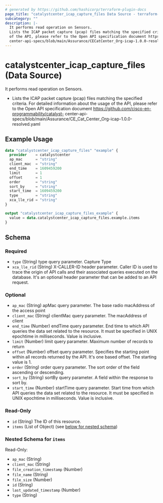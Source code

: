 ```yaml
---
# generated by https://github.com/hashicorp/terraform-plugin-docs
page_title: "catalystcenter_icap_capture_files Data Source - terraform-provider-catalystcenter"
subcategory: ""
description: |-
  It performs read operation on Sensors.
  Lists the ICAP packet capture (pcap) files matching the specified criteria. For detailed information about the usage
  of the API, please refer to the Open API specification document https://github.com/cisco-en-programmability/catalyst-
  center-api-specs/blob/main/Assurance/CECatCenter_Org-icap-1.0.0-resolved.yaml
---
```


# catalystcenter_icap_capture_files (Data Source)

It performs read operation on Sensors.

- Lists the ICAP packet capture (pcap) files matching the specified criteria. For detailed information about the usage
of the API, please refer to the Open API specification document https://github.com/cisco-en-programmability/catalyst-
center-api-specs/blob/main/Assurance/CE_Cat_Center_Org-icap-1.0.0-resolved.yaml

## Example Usage

```terraform
data "catalystcenter_icap_capture_files" "example" {
  provider    = catalystcenter
  ap_mac      = "string"
  client_mac  = "string"
  end_time    = 1609459200
  limit       = 1
  offset      = 1
  order       = "string"
  sort_by     = "string"
  start_time  = 1609459200
  type        = "string"
  xca_lle_rid = "string"
}

output "catalystcenter_icap_capture_files_example" {
  value = data.catalystcenter_icap_capture_files.example.items
}
```

<!-- schema generated by tfplugindocs -->
## Schema

### Required

- `type` (String) type query parameter. Capture Type
- `xca_lle_rid` (String) X-CALLER-ID header parameter. Caller ID is used to trace the origin of API calls and their associated queries executed on the database. It's an optional header parameter that can be added to an API request.

### Optional

- `ap_mac` (String) apMac query parameter. The base radio macAddress of the access point
- `client_mac` (String) clientMac query parameter. The macAddress of client
- `end_time` (Number) endTime query parameter. End time to which API queries the data set related to the resource. It must be specified in UNIX epochtime in milliseconds. Value is inclusive.
- `limit` (Number) limit query parameter. Maximum number of records to return
- `offset` (Number) offset query parameter. Specifies the starting point within all records returned by the API. It's one based offset. The starting value is 1.
- `order` (String) order query parameter. The sort order of the field ascending or descending.
- `sort_by` (String) sortBy query parameter. A field within the response to sort by.
- `start_time` (Number) startTime query parameter. Start time from which API queries the data set related to the resource. It must be specified in UNIX epochtime in milliseconds. Value is inclusive.

### Read-Only

- `id` (String) The ID of this resource.
- `items` (List of Object) (see [below for nested schema](#nestedatt--items))

<a id="nestedatt--items"></a>
### Nested Schema for `items`

Read-Only:

- `ap_mac` (String)
- `client_mac` (String)
- `file_creation_timestamp` (Number)
- `file_name` (String)
- `file_size` (Number)
- `id` (String)
- `last_updated_timestamp` (Number)
- `type` (String)
